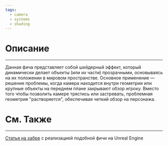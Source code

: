 ```yaml
---
tags:
  - camera
  - systems
  - shading
---
```

# Описание
___
Данная фича представляет собой шейдерный эффект, который динамически делает объекты (или их части) прозрачными, основываясь на их положении в мировом пространстве. Основное применение — решение проблемы, когда камера находится внутри геометрии или крупные объекты на переднем плане закрывают обзор игроку. Вместо того чтобы позволить камере трястись или застревать, проблемная геометрия "растворяется", обеспечивая четкий обзор на персонажа.
# См. Также
___
[Статья на хабре](https://habr.com/ru/articles/829804/) с реализацией подобной фичи на Unreal Engine
